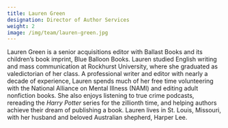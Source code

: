 ```yaml
---
title: Lauren Green
designation: Director of Author Services
weight: 2
image: /img/team/lauren-green.jpg
---
```


Lauren Green is a senior acquisitions editor with Ballast Books and its children’s book imprint, Blue Balloon Books. Lauren studied English writing and mass communication at Rockhurst University, where she graduated as valedictorian of her class. A professional writer and editor with nearly a decade of experience, Lauren spends much of her free time volunteering with the National Alliance on Mental Illness (NAMI) and editing adult nonfiction books. She also enjoys listening to true crime podcasts, rereading the *Harry Potter* series for the zillionth time, and helping authors achieve their dream of publishing a book. Lauren lives in St. Louis, Missouri, with her husband and beloved Australian shepherd, Harper Lee.
